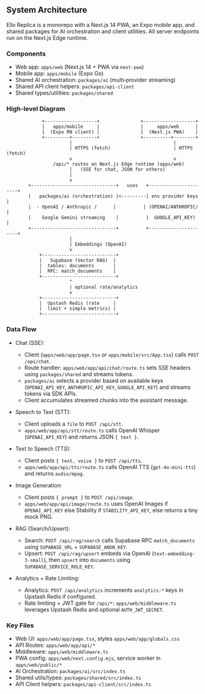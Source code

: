 ## System Architecture

Ello Replica is a monorepo with a Next.js 14 PWA, an Expo mobile app, and shared packages for AI orchestration and client utilities. All server endpoints run on the Next.js Edge runtime.

### Components
- Web app: `apps/web` (Next.js 14 + PWA via `next-pwa`)
- Mobile app: `apps/mobile` (Expo Go)
- Shared AI orchestration: `packages/ai` (multi‑provider streaming)
- Shared API client helpers: `packages/api-client`
- Shared types/utilities: `packages/shared`

### High-level Diagram

```
             +-------------------+               +-------------------+
             |   apps/mobile     |               |     apps/web      |
             |  (Expo RN client) |               |  (Next.js PWA)    |
             +---------+---------+               +----------+--------+
                       |                                     |
                       | HTTPS (fetch)                       | HTTPS (fetch)
                       v                                     v
                 /api/* routes on Next.js Edge runtime (apps/web)
                       |   (SSE for chat, JSON for others)
                       |
                       v
        +-------------------------------+   uses   +----------------------+
        |   packages/ai (orchestration) |<---------| env provider keys    |
        |  - OpenAI / Anthropic /      |          | (OPENAI/ANTHROPIC/   |
        |    Google Gemini streaming    |          |  GOOGLE_API_KEY)     |
        +-------------------------------+          +----------------------+
                       |
                       | Embeddings (OpenAI)
                       v
            +---------------------------+
            |   Supabase (Vector RAG)  |
            |  tables: documents       |
            |  RPC: match_documents    |
            +---------------------------+
                       ^
                       | optional rate/analytics
                       v
            +---------------------------+
            |  Upstash Redis (rate     |
            |  limit + simple metrics) |
            +---------------------------+
```

### Data Flow
- Chat (SSE):
  - Client (`apps/web/app/page.tsx` or `apps/mobile/src/App.tsx`) calls `POST /api/chat`.
  - Route handler: `apps/web/app/api/chat/route.ts` sets SSE headers using `packages/shared` and streams tokens.
  - `packages/ai` selects a provider based on available keys (`OPENAI_API_KEY`, `ANTHROPIC_API_KEY`, `GOOGLE_API_KEY`) and streams tokens via SDK APIs.
  - Client accumulates streamed chunks into the assistant message.

- Speech to Text (STT):
  - Client uploads a `file` to `POST /api/stt`.
  - `apps/web/app/api/stt/route.ts` calls OpenAI Whisper (`OPENAI_API_KEY`) and returns JSON `{ text }`.

- Text to Speech (TTS):
  - Client posts `{ text, voice }` to `POST /api/tts`.
  - `apps/web/app/api/tts/route.ts` calls OpenAI TTS (`gpt-4o-mini-tts`) and returns `audio/mpeg`.

- Image Generation:
  - Client posts `{ prompt }` to `POST /api/image`.
  - `apps/web/app/api/image/route.ts` uses OpenAI Images if `OPENAI_API_KEY` else Stability if `STABILITY_API_KEY`, else returns a tiny mock PNG.

- RAG (Search/Upsert):
  - Search: `POST /api/rag/search` calls Supabase RPC `match_documents` using `SUPABASE_URL` + `SUPABASE_ANON_KEY`.
  - Upsert: `POST /api/rag/upsert` embeds via OpenAI (`text-embedding-3-small`), then `upsert` into `documents` using `SUPABASE_SERVICE_ROLE_KEY`.

- Analytics + Rate Limiting:
  - Analytics: `POST /api/analytics` increments `analytics:*` keys in Upstash Redis if configured.
  - Rate limiting + JWT gate for `/api/*`: `apps/web/middleware.ts` leverages Upstash Redis and optional `AUTH_JWT_SECRET`.

### Key Files
- Web UI: `apps/web/app/page.tsx`, styles `apps/web/app/globals.css`
- API Routes: `apps/web/app/api/*`
- Middleware: `apps/web/middleware.ts`
- PWA config: `apps/web/next.config.mjs`, service worker in `apps/web/public/*`
- AI Orchestration: `packages/ai/src/index.ts`
- Shared utils/types: `packages/shared/src/index.ts`
- API Client helpers: `packages/api-client/src/index.ts`

